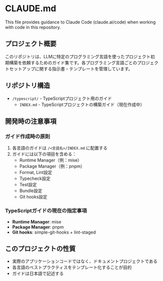 # CLAUDE.md

This file provides guidance to Claude Code (claude.ai/code) when working with code in this repository.

## プロジェクト概要

このリポジトリは、LLMに特定のプログラミング言語を使ったプロジェクト初期構築を依頼するためのガイド集です。各プログラミング言語ごとのプロジェクトセットアップに関する指示書・テンプレートを管理しています。

## リポジトリ構造

- `/typescript/` - TypeScriptプロジェクト用のガイド
  - `INDEX.md` - TypeScriptプロジェクトの構築ガイド（現在作成中）

## 開発時の注意事項

### ガイド作成時の原則

1. 各言語のガイドは `/<言語名>/INDEX.md` に配置する
2. ガイドには以下の項目を含める：
   - Runtime Manager（例：mise）
   - Package Manager（例：pnpm）
   - Format, Lint設定
   - Typecheck設定
   - Test設定
   - Bundle設定
   - Git hooks設定

### TypeScriptガイドの現在の指定事項

- **Runtime Manager**: mise
- **Package Manager**: pnpm
- **Git hooks**: simple-git-hooks + lint-staged

## このプロジェクトの性質

- 実際のアプリケーションコードではなく、ドキュメントプロジェクトである
- 各言語のベストプラクティスをテンプレート化することが目的
- ガイドは日本語で記述する